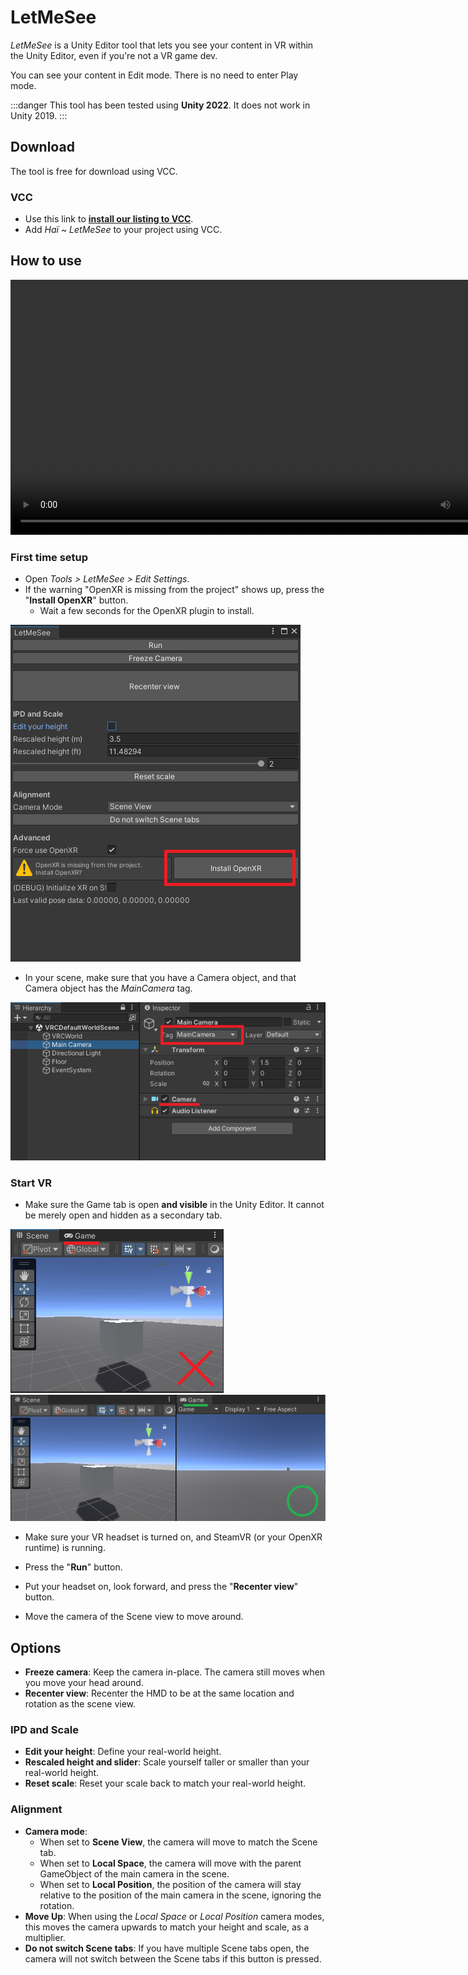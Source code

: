 ﻿# LetMeSee

*LetMeSee* is a Unity Editor tool that lets you see your content in VR within the Unity Editor, even if you're not a VR game dev.

You can see your content in Edit mode. There is no need to enter Play mode.

:::danger
This tool has been tested using **Unity 2022**. It does not work in Unity 2019.
:::

## Download

The tool is free for download using VCC.

### VCC

- Use this link to **[install our listing to VCC](vcc://vpm/addRepo?url=https://hai-vr.github.io/vpm-listing/index.json)**.
- Add *Haï ~ LetMeSee* to your project using VCC.

## How to use

<video controls width="816">
    <source src={require('./img/Unity_iniKDmMzca.mp4').default}/>
</video>

### First time setup

- Open *Tools > LetMeSee > Edit Settings*.
- If the warning "OpenXR is missing from the project" shows up, press the "**Install OpenXR**" button.
  - Wait a few seconds for the OpenXR plugin to install.

![Unity_aHGC9nsgmW.png](img%2FUnity_aHGC9nsgmW.png)

- In your scene, make sure that you have a Camera object, and that Camera object has the *MainCamera* tag.

![Unity_LRfUJL5Y4S.png](img%2FUnity_LRfUJL5Y4S.png)

### Start VR

- Make sure the Game tab is open **and visible** in the Unity Editor. It cannot be merely open and hidden as a secondary tab.

![Unity_BJy2gyCSBa.png](img%2FUnity_BJy2gyCSBa.png) ![Unity_K1zPuSCzOl.png](img%2FUnity_K1zPuSCzOl.png)

- Make sure your VR headset is turned on, and SteamVR (or your OpenXR runtime) is running.
- Press the "**Run**" button.
- Put your headset on, look forward, and press the "**Recenter view**" button.

- Move the camera of the Scene view to move around.

## Options

- **Freeze camera**: Keep the camera in-place. The camera still moves when you move your head around.
- **Recenter view**: Recenter the HMD to be at the same location and rotation as the scene view.

### IPD and Scale

- **Edit your height**: Define your real-world height.
- **Rescaled height and slider**: Scale yourself taller or smaller than your real-world height.
- **Reset scale**: Reset your scale back to match your real-world height.

### Alignment

- **Camera mode**:
  - When set to **Scene View**, the camera will move to match the Scene tab.
  - When set to **Local Space**, the camera will move with the parent GameObject of the main camera in the scene.
  - When set to **Local Position**, the position of the camera will stay relative to the position of the main camera in the scene, ignoring the rotation.
- **Move Up**: When using the *Local Space* or *Local Position* camera modes, this moves the camera upwards to match your height and scale, as a multiplier.
- **Do not switch Scene tabs**: If you have multiple Scene tabs open, the camera will not switch between the Scene tabs if this button is pressed.
